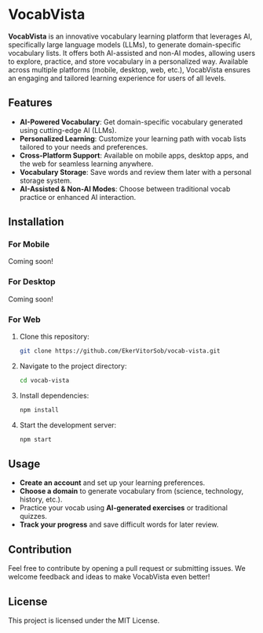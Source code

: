 # VocabVista

**VocabVista** is an innovative vocabulary learning platform that leverages AI, specifically large language models (LLMs), to generate domain-specific vocabulary lists. It offers both AI-assisted and non-AI modes, allowing users to explore, practice, and store vocabulary in a personalized way. Available across multiple platforms (mobile, desktop, web, etc.), VocabVista ensures an engaging and tailored learning experience for users of all levels.

## Features

- **AI-Powered Vocabulary**: Get domain-specific vocabulary generated using cutting-edge AI (LLMs).
- **Personalized Learning**: Customize your learning path with vocab lists tailored to your needs and preferences.
- **Cross-Platform Support**: Available on mobile apps, desktop apps, and the web for seamless learning anywhere.
- **Vocabulary Storage**: Save words and review them later with a personal storage system.
- **AI-Assisted & Non-AI Modes**: Choose between traditional vocab practice or enhanced AI interaction.

## Installation

### For Mobile

Coming soon!

### For Desktop

Coming soon!

### For Web

1. Clone this repository:
    ```bash
    git clone https://github.com/EkerVitorSob/vocab-vista.git
    ```
2. Navigate to the project directory:
    ```bash
    cd vocab-vista
    ```
3. Install dependencies:
    ```bash
    npm install
    ```
4. Start the development server:
    ```bash
    npm start
    ```

## Usage

- **Create an account** and set up your learning preferences.
- **Choose a domain** to generate vocabulary from (science, technology, history, etc.).
- Practice your vocab using **AI-generated exercises** or traditional quizzes.
- **Track your progress** and save difficult words for later review.

## Contribution

Feel free to contribute by opening a pull request or submitting issues. We welcome feedback and ideas to make VocabVista even better!

## License

This project is licensed under the MIT License.
